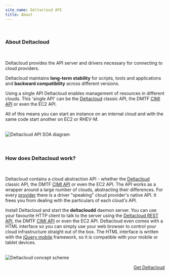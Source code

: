```yaml
---
site_name: Deltacloud API
title: About
---
```

<div class="row">

<div class="span4">

<br/>

<h3>About Deltacloud</h3>
<br/>
<p>Deltacloud provides the API server and drivers necessary for connecting to cloud providers.</p>

<p>Deltacloud maintains <strong>long-term stability</strong> for scripts, tools and applications and <strong>backward compatibility</strong> across different versions.</p>

<p>Using a single API Deltacloud enables management of resources in different clouds. This 'single API' can be the <a href="/rest-api.html">Deltacloud</a> classic API, the DMTF <a href="/cimi-rest.html">CIMI API</a> or even the EC2 API.</p>

<p>All of this means you can start an instance on an internal cloud and with the same code start another on EC2 or RHEV-M.</p>
</div>

<br/>

<div class="span8">
  <img src="/assets/img/diagram-soa.png" alt="Deltacloud API SOA diagram" align="center"/>
</div>

<div class="span12">

<br/>
<br/>
<h3>How does Deltacloud work?</h3>
<br/>
<p>Deltacloud contains a cloud abstraction API - whether the <a href="/rest-api.html">Deltacloud</a> classic API, the DMTF <a href="/cimi-rest.html">CIMI API</a> or even the EC2 API. The API works as a wrapper around a large number of clouds, abstracting their differences. For every <a href="/supported-providers.html" rel="tooltip" title="currently supported providers">provider</a> there is a driver "speaking" cloud provider's native API. It frees you from dealing with the particulars of each cloud's API.</p>

<p>Install Deltacloud and start the <strong>deltacloudd</strong> daemon server. You can use your favourite HTTP client to talk to the server using the <a href="/rest-api.html">Deltacloud REST API</a>, the DMTF <a href="/cimi-rest.html">CIMI API</a> or even the EC2 API. Deltacloud even comes with a HTML interface so you can simply use your web browser to control your cloud infrastructure straight out of the box. The HTML interface is written with the <a href="http://jquerymobile.com/">jQuery mobile</a> framework, so it is compatible with your mobile or tablet devices.</p>
<br/>

<img src="/assets/img/deltacloud_concept.gif" alt="Deltacloud concept scheme"/>

<br/>

<a class="btn btn-inverse btn-large" style="float: right" href="/install-deltacloud.html">Get Deltacloud</a>

</div>
</div>
